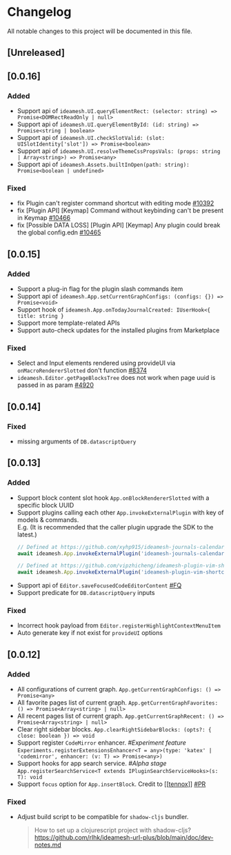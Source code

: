 # Changelog

All notable changes to this project will be documented in this file.

## [Unreleased]

## [0.0.16]
### Added
- Support api of `ideamesh.UI.queryElementRect: (selector: string) => Promise<DOMRectReadOnly | null>`
- Support api of `ideamesh.UI.queryElementById: (id: string) => Promise<string | boolean>`
- Support api of `ideamesh.UI.checkSlotValid: (slot: UISlotIdentity['slot']) => Promise<boolean>`
- Support api of `ideamesh.UI.resolveThemeCssPropsVals: (props: string | Array<string>) => Promise<any>`
- Support api of `ideamesh.Assets.builtInOpen(path: string): Promise<boolean | undefined>`

### Fixed
- fix Plugin can't register command shortcut with editing mode [#10392](https://github.com/khulnasoft/ideamesh/issues/10392)
- fix [Plugin API] [Keymap] Command without keybinding can't be present in Keymap [#10466](https://github.com/khulnasoft/ideamesh/issues/10466)
- fix [Possible DATA LOSS] [Plugin API] [Keymap] Any plugin could break the global config.edn [#10465](https://github.com/khulnasoft/ideamesh/issues/10465)
 
## [0.0.15]
### Added
- Support a plug-in flag for the plugin slash commands item
- Support api of `ideamesh.App.setCurrentGraphConfigs: (configs: {}) => Promise<void>`
- Support hook of `ideamesh.App.onTodayJournalCreated: IUserHook<{ title: string }`
- Support more template-related APIs
- Support auto-check updates for the installed plugins from Marketplace
 
### Fixed
- Select and Input elements rendered using provideUI via `onMacroRendererSlotted` don't function [#8374](https://github.com/khulnasoft/ideamesh/issues/8374)
- `ideamesh.Editor.getPageBlocksTree` does not work when page uuid is passed in as param [#4920](https://github.com/khulnasoft/ideamesh/issues/4920)


## [0.0.14]

### Fixed
- missing arguments of `DB.datascriptQuery`

## [0.0.13]

### Added
- Support block content slot hook `App.onBlockRendererSlotted` with a specific block UUID
- Support plugins calling each other `App.invokeExternalPlugin` with key of models & commands.  
  E.g. (It is recommended that the caller plugin upgrade the SDK to the latest.)
  ```typescript
  // Defined at https://github.com/xyhp915/ideamesh-journals-calendar/blob/main/src/main.js#L74
  await ideamesh.App.invokeExternalPlugin('ideamesh-journals-calendar.models.goToToday')
  
  // Defined at https://github.com/vipzhicheng/ideamesh-plugin-vim-shortcuts/blob/bec05aeee8/src/keybindings/down.ts#L20
  await ideamesh.App.invokeExternalPlugin('ideamesh-plugin-vim-shortcuts.commands.vim-shortcut-down-0')
  ```
- Support api of `Editor.saveFocusedCodeEditorContent` [#FQ](https://github.com/khulnasoft/ideamesh/issues/7714)
- Support predicate for `DB.datascriptQuery` inputs

### Fixed
- Incorrect hook payload from `Editor.registerHighlightContextMenuItem`
- Auto generate key if not exist for `provideUI` options

## [0.0.12]

### Added

- All configurations of current graph.
  `App.getCurrentGraphConfigs: () => Promise<any>`
- All favorite pages list of current graph.
  `App.getCurrentGraphFavorites: () => Promise<Array<string> | null>`
- All recent pages list of current graph.
  `App.getCurrentGraphRecent: () => Promise<Array<string> | null>`
- Clear right sidebar blocks.
  `App.clearRightSidebarBlocks: (opts?: { close: boolean }) => void`
- Support register `CodeMirror` enhancer. _#Experiment feature_
  `Experiments.registerExtensionsEnhancer<T = any>(type: 'katex' | 'codemirror', enhancer: (v: T) => Promise<any>)`
- Support hooks for app search service. _#Alpha stage_
  `App.registerSearchService<T extends IPluginSearchServiceHooks>(s: T): void`
- Support `focus` option for `App.insertBlock`. Credit
  to [[[tennox](https://github.com/tennox)]] [#PR](https://github.com/khulnasoft/ideamesh/commit/4217057a44de65e5c64be37857af2fb4e9534b24)

### Fixed

- Adjust build script to be compatible for `shadow-cljs` bundler.
  > How to set up a clojurescript project with shadow-cljs?
  > https://github.com/rlhk/ideamesh-url-plus/blob/main/doc/dev-notes.md